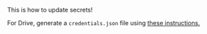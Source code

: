 This is how to update secrets!

For Drive, generate a `credentials.json` file using [these instructions.]( https://developers.google.com/drive/api/quickstart/python) 